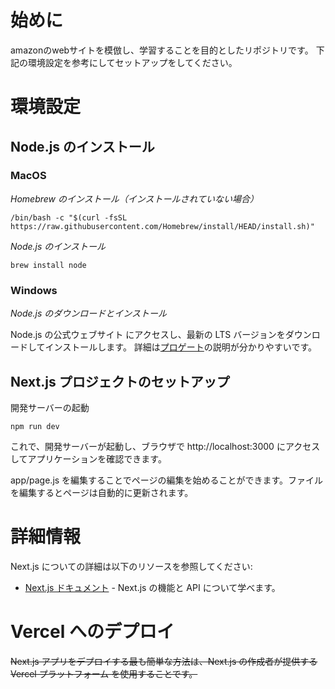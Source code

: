 # 始めに
amazonのwebサイトを模倣し、学習することを目的としたリポジトリです。
下記の環境設定を参考にしてセットアップをしてください。

# 環境設定
## Node.js のインストール
### MacOS
_Homebrew のインストール（インストールされていない場合）_

    /bin/bash -c "$(curl -fsSL https://raw.githubusercontent.com/Homebrew/install/HEAD/install.sh)"

_Node.js のインストール_

    brew install node

### Windows
_Node.js のダウンロードとインストール_

Node.js の公式ウェブサイト にアクセスし、最新の LTS バージョンをダウンロードしてインストールします。
詳細は[プロゲート](https://prog-8.com/docs/nodejs-env-win)の説明が分かりやすいです。

## Next.js プロジェクトのセットアップ

開発サーバーの起動

    npm run dev

これで、開発サーバーが起動し、ブラウザで http://localhost:3000 にアクセスしてアプリケーションを確認できます。

app/page.js を編集することでページの編集を始めることができます。ファイルを編集するとページは自動的に更新されます。

# 詳細情報
Next.js についての詳細は以下のリソースを参照してください:

* [Next.js ドキュメント](https://nextjs-ja-translation-docs.vercel.app/docs/getting-started) - Next.js の機能と API について学べます。

# Vercel へのデプロイ
~~Next.js アプリをデプロイする最も簡単な方法は、Next.js の作成者が提供する Vercel プラットフォーム を使用することです。~~

